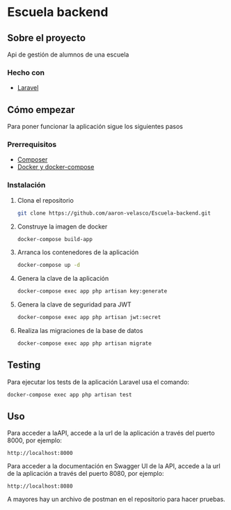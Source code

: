 # Escuela backend

<!-- ABOUT THE PROJECT -->
## Sobre el proyecto

Api de gestión de alumnos de una escuela


### Hecho con

* [Laravel](https://laravel.com)


<!-- GETTING STARTED -->
## Cómo empezar

Para poner funcionar la aplicación sigue los siguientes pasos

### Prerrequisitos

* [Composer](https://getcomposer.org/)
* [Docker y docker-compose](https://www.docker.com/get-started)

### Instalación

1. Clona el repositorio
   ```sh
   git clone https://github.com/aaron-velasco/Escuela-backend.git
   ```

2. Construye la imagen de docker
   ```sh
   docker-compose build-app
   ```

3. Arranca los contenedores de la aplicación
   ```sh
   docker-compose up -d
   ```

4. Genera la clave de la aplicación
   ```sh
   docker-compose exec app php artisan key:generate
   ```

5. Genera la clave de seguridad para JWT
   ```sh
   docker-compose exec app php artisan jwt:secret
   ```

6. Realiza las migraciones de la base de datos
   ```sh
   docker-compose exec app php artisan migrate
   ```

## Testing

Para ejecutar los tests de la aplicación Laravel usa el comando:
   ```sh
   docker-compose exec app php artisan test
   ```



<!-- USAGE EXAMPLES -->
## Uso

Para acceder a laAPI, accede a la url de la aplicación a través del puerto 8000, por ejemplo:
   ```
   http://localhost:8000
   ```

Para acceder a la documentación en Swagger UI de la API, accede a la url de la aplicación a través del puerto 8080, por ejemplo:
   ```
   http://localhost:8080
   ```

A mayores hay un archivo de postman en el repositorio para hacer pruebas.

